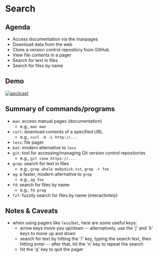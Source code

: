 # Search

## Agenda

- Access documentation via the manpages
- Download data from the web
- Clone a version control repository from GitHub
- View file contents in a pager
- Search for text in files
- Search for files by name

## Demo

[![asciicast](https://asciinema.org/a/699597.svg)](https://asciinema.org/a/699597)

## Summary of commands/programs

- `man`: access manual pages (documentation)
  - e.g., `man man`
- `curl`: download contents of a specified URL
  - e.g., `curl -O -L http://...`
- `less`: file pager
- `bat`: modern alternative to `less`
- `git`: tool for accessing/managing Git version control repositories
  - e.g., `git cone https://...`
- `grep`: search for text in files
  - e.g., `grep whale mobydick.txt`, `grep -r foo`
- `ag`: a faster, modern alternative to `grep`
  - e.g., `ag foo`
- `fd`: search for files by name
  - e.g., `fd prog`
- `fzf`: fuzzily search for files by name (interactivtely)

## Notes & Caveats

- when using pagers like `less`/`bat`, here are some useful keys:
  - arrow keys move you up/down -- alternatively, use the 'j' and 'k' keys to
    move up and down
  - search for text by hitting the '/' key, typing the search text, then hitting
    enter -- after that, hit the 'n' key to repeat the search
  - hit the 'q' key to quit the pager
